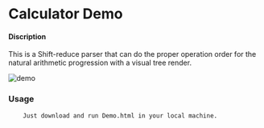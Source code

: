 ﻿Calculator Demo
=============

#### Discription ####
This is a Shift-reduce parser that can do the proper operation order for the natural arithmetic progression with a visual tree render.


![demo](/images.png?raw=true "Optional Title")

### Usage ###

```
	Just download and run Demo.html in your local machine.
```